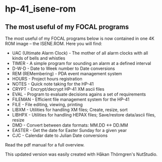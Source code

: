 # hp-41_isene-rom
## The most useful of my FOCAL programs

The most useful of my FOCAL programs below is now contained in one 4K ROM
image – the ISENE.ROM. Here you will find:

* UAC (Ultimate Alarm Clock) - The mother of all alarm clocks with all kinds
  of bells and whistles
* TIMER - A simple program for sounding an alarm at a defined interval
* D-W-D - Date to Week number to Date conversions
* REM (REMembering) - PDA event management system
* HOURS - Project hours registration
* NOTES - Quick note taking for the HP-41
* CRYPT - Encrypt/decrypt HP-41 XM ascii files
* EVAL - Program to evaluate decisions agains a set of requirements
* FILEMAN - Efficient file management system for the HP-41
* FILE - File editing, viewing, printing
* LIBXM - Utilities for handling XM files; Create, resize, sort
* LIBHPX - Utilities for handling HEPAX files; Save/restore data/ascii files, resize
* DMD - Convert between date formats: MM.DD <-> DD.MM
* EASTER - Get the date for Easter Sunday for a given year
* CJC - Calendar date to Julian Date conversions

Read the pdf manual for a full overview.

This updated version was easily created with Håkan Thörngren's NutStudio.
